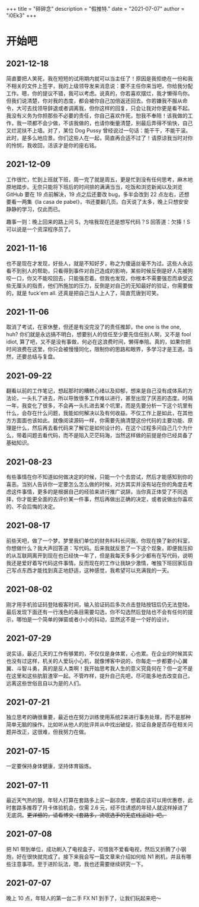 +++
title = "碎碎念"
description = "假推特."
date = "2021-07-07"
author = "i0Ek3"
+++

# 开始吧

## 2021-12-18

简直要把人笑死，我在短短的试用期内就可以当主任了！原因是我拒绝在一份和我不相关的文件上签字，我的上级领导发来消息说：要不主任你来当吧，你给我分配工作。嗯，你的提议不错，我可以考虑。说真的，你若喜欢摆烂，我才懒得鸟你。但我们说清楚，你对我的态度，都会被你自己加倍返还回去。你若嫌我不服从命令，大可去找领导辞退或者调离我，但你这样的回复，只会让我对你更是看不起。我没有义务为你担那些不必要的责任，你自己喜欢作死，恕我不奉陪！该我做的工作，我一项都不会少做，不该我做的，也请你衡量清楚，别最后弄得不愉快，自己又烂泥扶不上墙。对了，某位 Dog Pussy 曾经说过一句话：能干干，不能干滚。此时，是多么地应景。你们这些人在一起，简直再合适不过了！请原谅我当时对你的怜悯，我收回，活该才是你的座右铭。


## 2021-12-09

工作很忙，忙到上班就下班，周一完了就是周五，更是忙到没有任何思考，麻木地原地踏步。无奈只能将下班后的时间排的满满当当，吃饭和浏览新闻以及浏览 GitHub 要在 19 点前解决，19 点之后还要改 bug，多半会改到 22 点左右，还想要看一两集《la casa de pabel》，书还要翻几页。白天说了太多，晚上只想安安静静的学习，仅此而已。

趣事一则：晚上回来的路上问 S，为啥我现在还是想写代码？S 回答道：欠揍！S 可以说是一个资深程序员了。

## 2021-11-16

也不是现在才发现，好些人，就是不知好歹，称之为傻逼丝毫不为过。这些人永远看不到别人的帮助，只看得到事件对自己造成的影响，某些时候反倒是好人先被狗咬一口，你又不能咬回去，只能强忍着。但我也发现，你根本不需要强忍而承受这些无厘头的指责，他们所施加的压力，反倒是对自己的无知最好的验证，你需要做的，就是 fuck'em all. 还真是把自己当人上人了，简直荒唐到可笑。

## 2021-11-06

取消了考试，在家休整，但还是有没完没了的责任推卸，the one is the one, huh? 你们就是永远搞不明白，想要别人的信任至少要先信任别人啊，又不是 fool idiot, 算了吧，又不是没有事做，何必在这浪费时间，懒得奉陪。真的，如果你把时间浪费在这里，你只会被慢慢同化，限制你的思路和眼界，多学习才是王道。当然，还要总结与复盘。

## 2021-09-22

翻看以前的工作笔记，想起那时的糟糕心绪以及抑郁，想来是自己没有成体系的方法论，一头扎了进去，所以导致很多工作难以进行，甚至出现了厌恶的态度。时隔一年，我变化了很多，不会再一头扎进去某个坑里，而是先要分析一下这个坑里有什么，会存在什么问题，我能如何解决以及有何收益。不仅工作上是如此，在其他方方面面也该如此。就像阅读源码一样，你需要先搞清楚这份代码的主要功能、原理是什么，然后再去看代码来了解它是如何设计的，在这个过程多问自己几个为什么，带着问题去看代码，而不是陷入茫茫码海，当然这样做的前提是你已经具备了基础知识。

## 2021-08-23

有些事情在你不知道如何做决定的时候，只能一个个去尝试，然后才能感知到你的喜恶。当别人告诉你一定要怎么怎么做的时候，对方其实并没有站在你的角度去考虑这件事情，更多的是根据自己的经验来进行推广说辞。当你真正体受了不同选择，你才能更全面的去评价某一件事，然后再做出正确的决定，或者说做出你喜欢的、不会后悔的决定。

## 2021-08-17

前些天吧，做了一个梦。梦里我们单位的财务科科长问我，你现在换了新的科室，你想做什么？我大声回答道：写代码。后来我就反思了一下这个现象，即便我压抑的从互联网离开到现在也已经快一年了，但是我每天多多少少都有在写代码，说明我还是爱好着写代码这件事情。反而现在的工作让我缺少激情，唯独下班回家后自己写点东西才能找到真正地舒适，这种感觉，我希望可以充满我的一天。

## 2021-08-02

刚才用手机验证码登陆极客时间，输入验证码后多次点击登陆按钮后仍无法登陆，最后发现下面还有一行浅色的条目需要勾选，你不勾选然后登陆也不会有任何的提示，哪怕是一个简单的弹窗或者小小的抖动，显然这不是一个好的设计。

## 2021-07-29

说实话，最近几天的工作有够累的，不仅仅是身体累，心也累。在企业的时候其实也没有过这样，机关的人爱玩小心机，就像博客中说的，你每走一步都要小心翼翼、斗智斗勇，真的是反人类啊！我开始思考我人生的意义究竟何在？但一定不是在这里和这些肮脏渣宰一起。不管咋样，提升自己先吧，尽可能多地去改变自己，远离这些世俗且自以为是的人们。

## 2021-07-21

独立思考的确很重要，最近也在努力训练使用系统2来进行事务处理，而不是那种简单无脑的操作。比如听从他人的批评并从中找出破绽，验证自身是否存在相关问题并改正，这很难，但我努力在做。

## 2021-07-15

一定要保持身体健康，坚持体育锻炼。

## 2021-07-11

最近天气热的狠，年轻人打算在套路多上买一副凉席，想着应该可以用优惠卷，此时套路多推荐了月卡体验机会，仅需 2.6 元，经不住诱惑的年轻人就这样掉进了无底洞。~~更详细的，请看博文《套路多，流氓选手的无底线运动》吧。~~

## 2021-07-08

把 N1 带到单位，成功刷入了电视盒子，可惜我不爱看电视，然后又折腾了小钢炮，好在很快就完成了。接下来我会写一篇文章来介绍如何给 N1 刷机，并且有哪些注意事项。至于进阶玩法，嗯，我也还需要继续研究一下。


## 2021-07-07

晚上 10 点，年轻人的第一台二手 FX N1 到手了，让我们玩起来吧～
